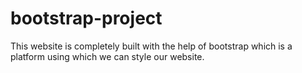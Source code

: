 # bootstrap-project
This website is completely built with the help of bootstrap which is a platform using which we can style our website.
